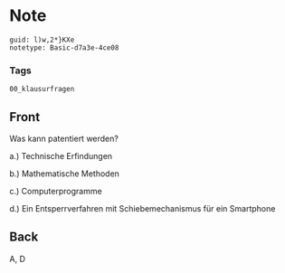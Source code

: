# Note
```
guid: l)w,2*}KXe
notetype: Basic-d7a3e-4ce08
```

### Tags
```
00_klausurfragen
```

## Front
Was kann patentiert werden?

a.) Technische Erfindungen

b.) Mathematische Methoden

c.) Computerprogramme

d.) Ein Entsperrverfahren mit Schiebemechanismus für ein Smartphone

## Back
A, D
